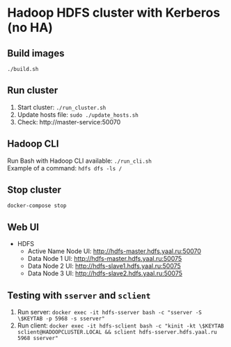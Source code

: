 # Hadoop HDFS cluster with Kerberos (no HA)

## Build images

`./build.sh`

## Run cluster

1. Start cluster: `./run_cluster.sh`
2. Update hosts file: `sudo ./update_hosts.sh`
3. Check: http://master-service:50070

## Hadoop CLI

Run Bash with Hadoop CLI available: `./run_cli.sh`  
Example of a command: `hdfs dfs -ls /`

## Stop cluster

`docker-compose stop`

## Web UI

- HDFS
    - Active Name Node UI: http://hdfs-master.hdfs.yaal.ru:50070
    - Data Node 1 UI: http://hdfs-master.hdfs.yaal.ru:50075
    - Data Node 2 UI: http://hdfs-slave1.hdfs.yaal.ru:50075
    - Data Node 3 UI: http://hdfs-slave2.hdfs.yaal.ru:50075

## Testing with `sserver` and `sclient`

1. Run server: `docker exec -it hdfs-sserver bash -c "sserver -S \$KEYTAB -p 5968 -s sserver"`
2. Run client:
   `docker exec -it hdfs-sclient bash -c "kinit -kt \$KEYTAB sclient@HADOOPCLUSTER.LOCAL && sclient hdfs-sserver.hdfs.yaal.ru 5968 sserver"`
